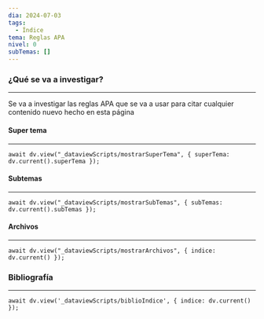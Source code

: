 ```yaml
---
dia: 2024-07-03
tags:
  - Índice
tema: Reglas APA
nivel: 0
subTemas: []
---
```

### ¿Qué se va a investigar?
---
Se va a investigar las reglas APA que se va a usar para citar cualquier contenido nuevo hecho en esta página


#### Super tema
---
```dataviewjs
await dv.view("_dataviewScripts/mostrarSuperTema", { superTema: dv.current().superTema });
```



#### Subtemas
---
```dataviewjs
await dv.view("_dataviewScripts/mostrarSubTemas", { subTemas: dv.current().subTemas });
```

#### Archivos
---
```dataviewjs
await dv.view("_dataviewScripts/mostrarArchivos", { indice: dv.current() });
```

### Bibliografía
---
```dataviewjs
await dv.view('_dataviewScripts/biblioIndice', { indice: dv.current() });
```